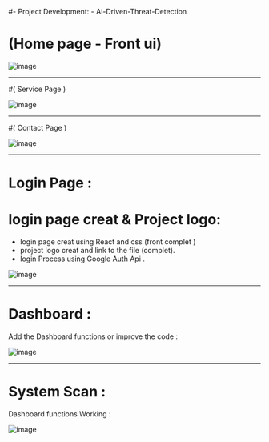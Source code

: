 #- Project Development: - Ai-Driven-Threat-Detection

# (Home page - Front ui) 

![image](https://github.com/user-attachments/assets/0ecbab47-7f49-4564-8ee5-503ec732ce39)


-----------------------------------------------------------------------------------------------------

#( Service Page )

![image](https://github.com/user-attachments/assets/25aa65d8-9b96-4741-aa33-be245e2c078b)



-----------------------------------------------------------------------------------------------------
#( Contact Page )

![image](https://github.com/user-attachments/assets/92356109-0c8d-4d85-8338-77a30935e41d)



-----------------------------------------------------------------------------------------------------
# Login Page :

# login page creat & Project logo:
- login page creat using React and css  (front complet )
- project logo creat and link to the file (complet).
- login Process using Google Auth Api .

![image](https://github.com/user-attachments/assets/2188230e-5fcd-4880-841d-b950bcf6638f)


-----------------------------------------------------------------------------------------------------

# Dashboard :
Add the Dashboard functions or improve the code :

![image](https://github.com/user-attachments/assets/be72a66c-b974-4550-a5a4-a0297132d593)

-----------------------------------------------------------------------------------------------------

# System Scan :
 Dashboard functions Working  :
 
![image](https://github.com/user-attachments/assets/d21baded-abe0-4a91-b006-5df38cad3e69)



